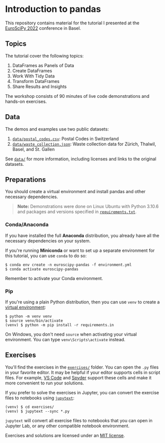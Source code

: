 # Introduction to pandas

This repository contains material for the tutorial I presented at the [EuroSciPy 2022](https://www.euroscipy.org/2022/) conference in Basel.

## Topics

The tutorial cover the following topics:

1. DataFrames as Panels of Data
2. Create DataFrames
3. Work With Tidy Data
4. Transform DataFrames
5. Share Results and Insights

The workshop consists of 90 minutes of live code demonstrations and hands-on exercises.

## Data

The demos and examples use two public datasets:

1. [`data/postal_codes.csv`](data/postal_codes.csv): Postal Codes in Switzerland
2. [`data/waste_collection.json`](data/waste_collection.json): Waste collection data for Zürich, Thalwil, Basel, and St. Gallen

See [`data/`](data/) for more information, including licenses and links to the original datasets.

## Preparations

You should create a virtual environment and install pandas and other necessary dependencies.

> **Note:** Demonstrations were done on Linux Ubuntu with Python 3.10.6 and packages and versions specified in [`requirements.txt`](requirements.txt).

### Conda/Anaconda

If you have installed the full **Anaconda** distribution, you already have all the necessary dependencies on your system.

If you're running **Miniconda** or want to set up a separate environment for this tutorial, you can use `conda` to do so:

```console
$ conda env create -n euroscipy-pandas -f environment.yml
$ conda activate euroscipy-pandas
```

Remember to activate your Conda environment.

### Pip

If you're using a plain Python distribution, then you can use `venv` to create a [virtual environment](https://realpython.com/python-virtual-environments-a-primer/):

```console
$ python -m venv venv
$ source venv/bin/activate
(venv) $ python -m pip install -r requirements.in
```

On Windows, you don't need `source` when activating your virtual environment. You can type `venv\Scripts\activate` instead.

## Exercises

You'll find the exercises in the [`exercises/`](exercises/) folder. You can open the `.py` files in your favorite editor. It may be helpful if your editor supports cells in script files. For example, [VS Code](https://code.visualstudio.com/) and [Spyder](https://www.spyder-ide.org/) support these cells and make it more convenient to run your solutions.

If you prefer to solve the exercises in Jupyter, you can convert the exercise files to notebooks using [`jupytext`](https://jupytext.readthedocs.io/):

```console
(venv) $ cd exercises/
(venv) $ jupytext --sync *.py
```

`jupytext` will convert all exercise files to notebooks that you can open in Jupyter Lab, or any other compatible notebook environment.

Exercises and solutions are licensed under an [MIT license](LICENSE).